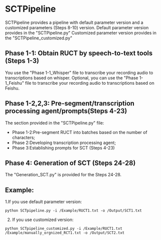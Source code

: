 # SCTPipeline
SCTPipeline provides a pipeline with default parameter version and a customized parameters (Steps 8-10) version.
Default parameter version provides in the "SCTPipeline.py"
Customized parameter version provides in the "SCTPipeline_customized.py"

## Phase 1-1: Obtain RUCT by speech-to-text tools (Steps 1-3)
You use the "Phase 1-1_Whisper" file  to transcribe your recording audio to transcriptions based on whisper.
Optional, you can use the "Phase 1-1_Feishu" file to transcribe your recording audio to transcriptions based on Feishu.

## Phase 1-2,2,3: Pre-segment/transcription processing agent/prompts(Steps 4-23)
The section provided in the "SCTPipeline.py" file:

* Phase 1-2:Pre-segment RUCT into batches based on the number of characters;
* Phase 2:Developing transcription processing agent;
* Phase 3:Establishing prompts for SCT (Steps 4-23)

## Phase 4: Generation of SCT (Steps 24-28)
The "Generation_SCT.py" is provided for the Steps 24-28.

## Example: 
1.If you use default parameter version:

`python SCTpipeline.py -i /Example/RUCT1.txt -o /Output/SCT1.txt`

2. If you use customized version:

`python SCTpipeline_customized.py -i /Example/RUCT1.txt /Example/manually_orgnized_RCT1.txt -o /Output/SCT2.txt`
